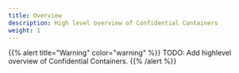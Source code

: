 ```yaml
---
title: Overview
description: High level overview of Confidential Containers
weight: 1
---
```




{{% alert title="Warning" color="warning" %}}
TODO: Add highlevel overview of Confidential Containers.
{{% /alert %}}
